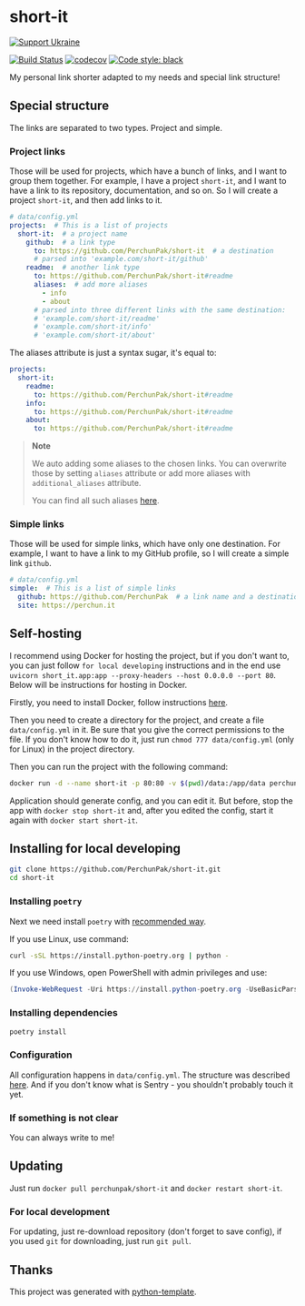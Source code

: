 # short-it

[![Support Ukraine](https://badgen.net/badge/support/UKRAINE/?color=0057B8&labelColor=FFD700)](https://www.gov.uk/government/news/ukraine-what-you-can-do-to-help)

[![Build Status](https://github.com/PerchunPak/short-it/actions/workflows/test.yml/badge.svg?branch=master)](https://github.com/PerchunPak/short-it/actions?query=workflow%3Atest)
[![codecov](https://codecov.io/gh/PerchunPak/short-it/branch/master/graph/badge.svg)](https://codecov.io/gh/PerchunPak/short-it)
[![Code style: black](https://img.shields.io/badge/code%20style-black-000000.svg)](https://github.com/psf/black)

My personal link shorter adapted to my needs and special link structure!

## Special structure

The links are separated to two types. Project and simple.

### Project links

Those will be used for projects, which have a bunch of links, and I want to
group them together. For example, I have a project `short-it`, and I want to
have a link to its repository, documentation, and so on. So I will create a
project `short-it`, and then add links to it.

```yaml
# data/config.yml
projects:  # This is a list of projects
  short-it:  # a project name
    github:  # a link type
      to: https://github.com/PerchunPak/short-it  # a destination
      # parsed into 'example.com/short-it/github'
    readme:  # another link type
      to: https://github.com/PerchunPak/short-it#readme
      aliases:  # add more aliases
        - info
        - about
      # parsed into three different links with the same destination:
      # 'example.com/short-it/readme'
      # 'example.com/short-it/info'
      # 'example.com/short-it/about'
```

The aliases attribute is just a syntax sugar, it's equal to:

```yaml
projects:
  short-it:
    readme:
      to: https://github.com/PerchunPak/short-it#readme
    info:
      to: https://github.com/PerchunPak/short-it#readme
    about:
      to: https://github.com/PerchunPak/short-it#readme
```

> **Note**
> 
> We auto adding some aliases to the chosen links. You can overwrite those by setting `aliases`
> attribute or add more aliases with `additional_aliases` attribute.
> 
> You can find all such aliases [here](https://github.com/PerchunPak/short-it/blob/master/short_it/config.py#L28-L34).

### Simple links

Those will be used for simple links, which have only one destination. For
example, I want to have a link to my GitHub profile, so I will create a simple
link `github`.

```yaml
# data/config.yml
simple:  # This is a list of simple links
  github: https://github.com/PerchunPak  # a link name and a destination *inline*
  site: https://perchun.it
```

## Self-hosting

I recommend using Docker for hosting the project, but if you don't want to, you can just follow
`for local developing` instructions and in the end use
`uvicorn short_it.app:app --proxy-headers --host 0.0.0.0 --port 80`.
Below will be instructions for hosting in Docker.

Firstly, you need to install Docker, follow instructions [here](https://docs.docker.com/get-docker/).

Then you need to create a directory for the project, and create a file `data/config.yml` in it.
Be sure that you give the correct permissions to the file. If you don't know how to do it, just run
`chmod 777 data/config.yml` (only for Linux) in the project directory.

Then you can run the project with the following command:

```bash
docker run -d --name short-it -p 80:80 -v $(pwd)/data:/app/data perchunpak/short-it
```

Application should generate config, and you can edit it. But before, stop the app with `docker stop short-it`
and, after you edited the config, start it again with `docker start short-it`.

## Installing for local developing

```bash
git clone https://github.com/PerchunPak/short-it.git
cd short-it
```

### Installing `poetry`

Next we need install `poetry` with [recommended way](https://python-poetry.org/docs/master/#installation).

If you use Linux, use command:

```bash
curl -sSL https://install.python-poetry.org | python -
```

If you use Windows, open PowerShell with admin privileges and use:

```powershell
(Invoke-WebRequest -Uri https://install.python-poetry.org -UseBasicParsing).Content | python -
```

### Installing dependencies

```bash
poetry install
```

### Configuration

All configuration happens in `data/config.yml`. The structure was described [here](#special-structure).
And if you don't know what is Sentry - you shouldn't probably touch it yet.

### If something is not clear

You can always write to me!

## Updating

Just run `docker pull perchunpak/short-it` and `docker restart short-it`.

### For local development

For updating, just re-download repository (don't forget to save config),
if you used `git` for downloading, just run `git pull`.

## Thanks

This project was generated with [python-template](https://github.com/PerchunPak/python-template).

